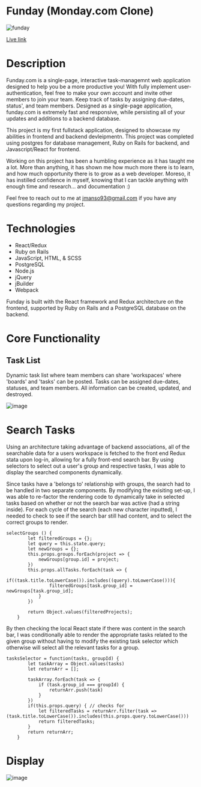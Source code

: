 # Funday (Monday.com Clone)

![funday](https://user-images.githubusercontent.com/63963324/154087129-c97df329-888d-4ce3-8091-84534f80c04e.png)

[Live link](https://funday-aa.herokuapp.com/?#) 

# Description 

Funday.com is a single-page, interactive task-managemnt web application designed to help you be a more productive you! With fully implement user-authentication, feel
free to make your own account and invite other members to join your team. Keep track of tasks by assigning due-dates, status', and team members. Designed as a single-page application, funday.com is extremely fast and responsive, while persisting all of your updates and additions to a backend database.  

This project is my first fullstack application, designed to showcase my abilities in frontend and backend devleipmentn. This project was completed
using postgres for database management, Ruby on Rails for backend, and Javascript/React for frontend. 

Working on this project has been a humbling experience as it has taught me a lot. More than anything, it has shown me how much more there is to 
learn, and how much opportunity there is to grow as a web developer. Moreso, it has instilled confidence in myself, knowing that I can tackle anything
with enough time and research... and documentation :)  

Feel free to reach out to me at jmanso93@gmail.com if you have any questions regarding my project.

# Technologies 

- React/Redux
- Ruby on Rails
- JavaScript, HTML, & SCSS
- PostgreSQL
- Node.js
- jQuery
- jBuilder
- Webpack
 
Funday is built with the React framework and Redux architecture on the frontend, supported by Ruby on Rails and a PostgreSQL database on the backend.

# Core Functionality

## Task List
 
Dynamic task list where team members can share 'workspaces' where 'boards' and 'tasks' can be posted. Tasks can be assigned due-dates, statuses, and team members. All information can be created, updated, and destroyed. 

![image](https://user-images.githubusercontent.com/63963324/154088778-223bce01-8515-4acd-bd78-c37f4c1ae150.png)

# Search Tasks

Using an architecture taking advantage of backend associations, all of the searchable data for a users workspace is fetched to the front end Redux stata upon log-in, allowing for a fully front-end search bar. By using selectors to select out a user's group and respective tasks, I was able to display the searched components dynamically.

Since tasks have a 'belongs to' relationship with groups, the search had to be handled in two separate components. By modifying the exisiting set-up, I was able to re-factor the rendering code to dynamically take in selected tasks based on whether or not the search bar was active (had a string inside). For each cycle of the search (each new character inputted), I needed to check to see if the search bar still had content, and to select the correct groups to render.

```
selectGroups () {
        let filteredGroups = {};
        let query = this.state.query;
        let newGroups = {};
        this.props.groups.forEach(project => {
            newGroups[group.id] = project;
        })
        this.props.allTasks.forEach(task => {
            if((task.title.toLowerCase()).includes((query).toLowerCase())){
                filteredGroups[task.group_id] = newGroups[task.group_id];
            }
        })
        
        return Object.values(filteredProjects);
    }
```

By then checking the local React state if there was content in the search bar, I was conditionally able to render the appropriate tasks related to the given group without having to modify the existing task selector which otherwise will select all the relevant tasks for a group. 

```
tasksSelector = function(tasks, groupId) {
        let taskArray = Object.values(tasks)
        let returnArr = [];
    
        taskArray.forEach(task => {
            if (task.group_id === groupId) {
                returnArr.push(task)    
            }
        })
        if(this.props.query) { // checks for 
            let filteredTasks = returnArr.filter(task => (task.title.toLowerCase()).includes(this.props.query.toLowerCase()))
            return filteredTasks;
        }
        return returnArr; 
    }
```
# Display

![image](https://user-images.githubusercontent.com/63963324/154096367-c8336c9a-3474-4a0e-9973-49cb2d2b6a92.png)
